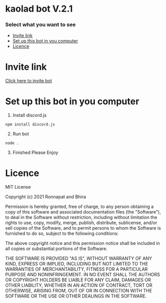 # kaolad bot V.2.1
### Select what you want to see
- [Invite link](https://github.com/ronnapatp/kaoladbot#invite-link)
- [Set up this bot in you computer](https://github.com/ronnapatp/kaoladbot#set-up-this-bot-in-you-computer)
- [Licence](#licence)
# Invite link
[Click here to invite bot](https://discord.com/api/oauth2/authorize?client_id=867031115373215795&permissions=0&scope=bot)
# Set up this bot in you computer
1. Install discord.js
```
npm install discord.js
```
2. Run bot
```
node .
```
3. Finished Please Enjoy
# Licence
MIT License

Copyright (c) 2021 Ronnapat and Bhira

Permission is hereby granted, free of charge, to any person obtaining a copy
of this software and associated documentation files (the "Software"), to deal
in the Software without restriction, including without limitation the rights
to use, copy, modify, merge, publish, distribute, sublicense, and/or sell
copies of the Software, and to permit persons to whom the Software is
furnished to do so, subject to the following conditions:

The above copyright notice and this permission notice shall be included in all
copies or substantial portions of the Software.

THE SOFTWARE IS PROVIDED "AS IS", WITHOUT WARRANTY OF ANY KIND, EXPRESS OR
IMPLIED, INCLUDING BUT NOT LIMITED TO THE WARRANTIES OF MERCHANTABILITY,
FITNESS FOR A PARTICULAR PURPOSE AND NONINFRINGEMENT. IN NO EVENT SHALL THE
AUTHORS OR COPYRIGHT HOLDERS BE LIABLE FOR ANY CLAIM, DAMAGES OR OTHER
LIABILITY, WHETHER IN AN ACTION OF CONTRACT, TORT OR OTHERWISE, ARISING FROM,
OUT OF OR IN CONNECTION WITH THE SOFTWARE OR THE USE OR OTHER DEALINGS IN THE
SOFTWARE.
